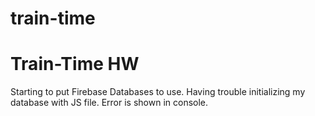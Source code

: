 # train-time
<h1>Train-Time HW</h1>

<p>Starting to put Firebase Databases to use. Having trouble initializing my database with JS file. Error is shown in console.</p>
